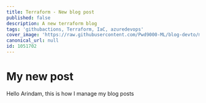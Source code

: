```yaml
---
title: Terraform - New blog post
published: false
description: A new terraform blog
tags: 'githubactions, Terraform, IaC, azuredevops'
cover_image: 'https://raw.githubusercontent.com/Pwd9000-ML/blog-devto/main/posts/2022-new-blog-post/assets/main-tf-tips.png'
canonical_url: null
id: 1051702
---
```


# My new post

Hello Arindam, this is how I manage my blog posts
